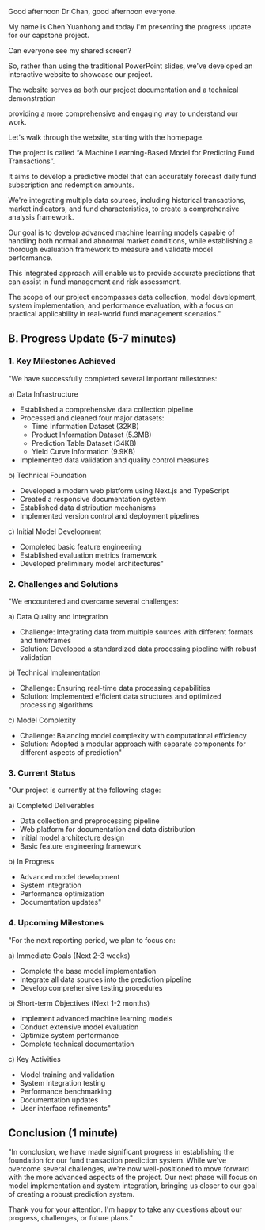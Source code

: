 Good afternoon Dr Chan, good afternoon everyone.

My name is Chen Yuanhong and today I'm presenting the progress update for our capstone project.

Can everyone see my shared screen? 

So, rather than using the traditional PowerPoint slides, we've developed an interactive website to showcase our project. 

The website serves as both our project documentation and a technical demonstration

providing a more comprehensive and engaging way to understand our work. 

Let's walk through the website, starting with the homepage.

The project is called “A Machine Learning-Based Model for Predicting Fund Transactions”.

It aims to develop a predictive model that can accurately forecast daily fund subscription and redemption amounts. 

We're integrating multiple data sources, including historical transactions, market indicators, and fund characteristics, to create a comprehensive analysis framework.

Our goal is to develop advanced machine learning models capable of handling both normal and abnormal market conditions, while establishing a thorough evaluation framework to measure and validate model performance.

This integrated approach will enable us to provide accurate predictions that can assist in fund management and risk assessment.

The scope of our project encompasses data collection, model development, system implementation, and performance evaluation, with a focus on practical applicability in real-world fund management scenarios."

## B. Progress Update (5-7 minutes)

### 1. Key Milestones Achieved
"We have successfully completed several important milestones:

a) Data Infrastructure
   - Established a comprehensive data collection pipeline
   - Processed and cleaned four major datasets:
     * Time Information Dataset (32KB)
     * Product Information Dataset (5.3MB)
     * Prediction Table Dataset (34KB)
     * Yield Curve Information (9.9KB)
   - Implemented data validation and quality control measures

b) Technical Foundation
   - Developed a modern web platform using Next.js and TypeScript
   - Created a responsive documentation system
   - Established data distribution mechanisms
   - Implemented version control and deployment pipelines

c) Initial Model Development
   - Completed basic feature engineering
   - Established evaluation metrics framework
   - Developed preliminary model architectures"

### 2. Challenges and Solutions
"We encountered and overcame several challenges:

a) Data Quality and Integration
   - Challenge: Integrating data from multiple sources with different formats and timeframes
   - Solution: Developed a standardized data processing pipeline with robust validation

b) Technical Implementation
   - Challenge: Ensuring real-time data processing capabilities
   - Solution: Implemented efficient data structures and optimized processing algorithms

c) Model Complexity
   - Challenge: Balancing model complexity with computational efficiency
   - Solution: Adopted a modular approach with separate components for different aspects of prediction"

### 3. Current Status
"Our project is currently at the following stage:

a) Completed Deliverables
   - Data collection and preprocessing pipeline
   - Web platform for documentation and data distribution
   - Initial model architecture design
   - Basic feature engineering framework

b) In Progress
   - Advanced model development
   - System integration
   - Performance optimization
   - Documentation updates"

### 4. Upcoming Milestones
"For the next reporting period, we plan to focus on:

a) Immediate Goals (Next 2-3 weeks)
   - Complete the base model implementation
   - Integrate all data sources into the prediction pipeline
   - Develop comprehensive testing procedures

b) Short-term Objectives (Next 1-2 months)
   - Implement advanced machine learning models
   - Conduct extensive model evaluation
   - Optimize system performance
   - Complete technical documentation

c) Key Activities
   - Model training and validation
   - System integration testing
   - Performance benchmarking
   - Documentation updates
   - User interface refinements"

## Conclusion (1 minute)
"In conclusion, we have made significant progress in establishing the foundation for our fund transaction prediction system. While we've overcome several challenges, we're now well-positioned to move forward with the more advanced aspects of the project. Our next phase will focus on model implementation and system integration, bringing us closer to our goal of creating a robust prediction system.

Thank you for your attention. I'm happy to take any questions about our progress, challenges, or future plans."